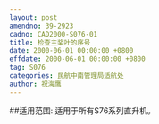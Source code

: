 ```yaml
---
layout: post
amendno: 39-2923
cadno: CAD2000-S076-01
title: 检查主桨叶的序号
date: 2000-06-01 00:00:00 +0800
effdate: 2000-06-01 00:00:00 +0800
tag: S076
categories: 民航中南管理局适航处
author: 祝海鹰
---
```


##适用范围:
适用于所有S76系列直升机。

